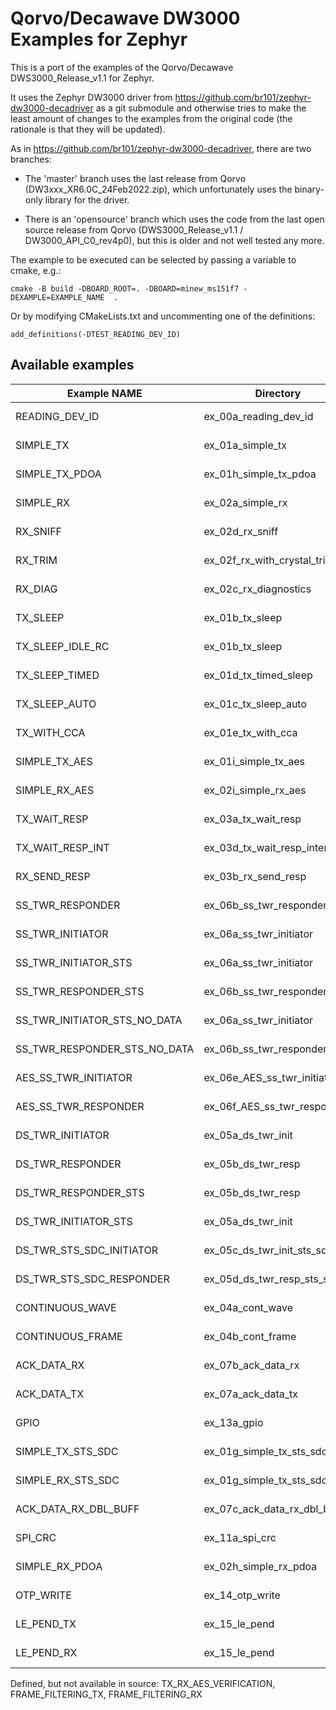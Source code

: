 # Qorvo/Decawave DW3000 Examples for Zephyr

This is a port of the examples of the Qorvo/Decawave DWS3000_Release_v1.1 for Zephyr.

It uses the Zephyr DW3000 driver from https://github.com/br101/zephyr-dw3000-decadriver 
as a git submodule and otherwise tries to make the least amount of changes to the examples
from the original code (the rationale is that they will be updated).


As in https://github.com/br101/zephyr-dw3000-decadriver, there are two branches:

* The 'master' branch uses the last release from Qorvo (DW3xxx_XR6.0C_24Feb2022.zip), which
unfortunately uses the binary-only library for the driver.

* There is an 'opensource' branch which uses the code from the last open source release from Qorvo 
(DWS3000_Release_v1.1 / DW3000_API_C0_rev4p0), but this is older and not well tested any more.

The example to be executed can be selected by passing a variable to cmake, e.g.:
```
cmake -B build -DBOARD_ROOT=. -DBOARD=minew_ms151f7 -DEXAMPLE=EXAMPLE_NAME  .
```

Or by modifying CMakeLists.txt and uncommenting one of the definitions:

```
add_definitions(-DTEST_READING_DEV_ID)
```

## Available examples


| Example NAME					| Directory					| Status	 |
|-------------------------------|---------------------------|------------|
| READING_DEV_ID				| ex_00a_reading_dev_id		| Run tested |
| SIMPLE_TX						| ex_01a_simple_tx			| Run tested |
| SIMPLE_TX_PDOA				| ex_01h_simple_tx_pdoa 	| Compile tested |
| SIMPLE_RX 					| ex_02a_simple_rx			| Run tested |
| RX_SNIFF						| ex_02d_rx_sniff			| Compile tested |
| RX_TRIM						| ex_02f_rx_with_crystal_trim | Compile tested |
| RX_DIAG						| ex_02c_rx_diagnostics		| Compile tested |
| TX_SLEEP						| ex_01b_tx_sleep			| Compile tested |
| TX_SLEEP_IDLE_RC				| ex_01b_tx_sleep			| Compile tested |
| TX_SLEEP_TIMED				| ex_01d_tx_timed_sleep		| Compile tested |
| TX_SLEEP_AUTO					| ex_01c_tx_sleep_auto		| Compile tested |
| TX_WITH_CCA					| ex_01e_tx_with_cca		| Compile tested |
| SIMPLE_TX_AES					| ex_01i_simple_tx_aes		| Compile tested |
| SIMPLE_RX_AES					| ex_02i_simple_rx_aes		| Compile tested |
| TX_WAIT_RESP					| ex_03a_tx_wait_resp		| Compile tested |
| TX_WAIT_RESP_INT				| ex_03d_tx_wait_resp_interrupts | Compile tested |
| RX_SEND_RESP					| ex_03b_rx_send_resp		| Compile tested |
| SS_TWR_RESPONDER				| ex_06b_ss_twr_responder	| Compile tested |
| SS_TWR_INITIATOR				| ex_06a_ss_twr_initiator	| Compile tested |
| SS_TWR_INITIATOR_STS			| ex_06a_ss_twr_initiator	| Compile tested |
| SS_TWR_RESPONDER_STS			| ex_06b_ss_twr_responder	| Compile tested |
| SS_TWR_INITIATOR_STS_NO_DATA	| ex_06a_ss_twr_initiator	| Compile tested |
| SS_TWR_RESPONDER_STS_NO_DATA	| ex_06b_ss_twr_responder	| Compile tested |
| AES_SS_TWR_INITIATOR			| ex_06e_AES_ss_twr_initiator | Compile tested |
| AES_SS_TWR_RESPONDER			| ex_06f_AES_ss_twr_responder | Compile tested |
| DS_TWR_INITIATOR				| ex_05a_ds_twr_init		| Compile tested |
| DS_TWR_RESPONDER				| ex_05b_ds_twr_resp 		| Compile tested |
| DS_TWR_RESPONDER_STS			| ex_05b_ds_twr_resp		| Compile tested |
| DS_TWR_INITIATOR_STS			| ex_05a_ds_twr_init 		| Compile tested |
| DS_TWR_STS_SDC_INITIATOR		| ex_05c_ds_twr_init_sts_sdc | Compile tested |
| DS_TWR_STS_SDC_RESPONDER		| ex_05d_ds_twr_resp_sts_sdc | Compile tested |
| CONTINUOUS_WAVE				| ex_04a_cont_wave    		| Compile tested |
| CONTINUOUS_FRAME				| ex_04b_cont_frame 		| Compile tested |
| ACK_DATA_RX					| ex_07b_ack_data_rx 		| Compile tested |
| ACK_DATA_TX					| ex_07a_ack_data_tx 		| Compile tested |
| GPIO							| ex_13a_gpio 				| Compile tested |
| SIMPLE_TX_STS_SDC				| ex_01g_simple_tx_sts_sdc	| Compile tested |
| SIMPLE_RX_STS_SDC				| ex_01g_simple_tx_sts_sdc	| Compile tested |
| ACK_DATA_RX_DBL_BUFF			| ex_07c_ack_data_rx_dbl_buff | Compile tested |
| SPI_CRC						| ex_11a_spi_crc			| Compile tested |
| SIMPLE_RX_PDOA				| ex_02h_simple_rx_pdoa		| Run tested |
| OTP_WRITE						| ex_14_otp_write			| Compile tested |
| LE_PEND_TX					| ex_15_le_pend				| Compile tested |
| LE_PEND_RX					| ex_15_le_pend				| Compile tested |

Defined, but not available in source: TX_RX_AES_VERIFICATION, FRAME_FILTERING_TX, FRAME_FILTERING_RX
